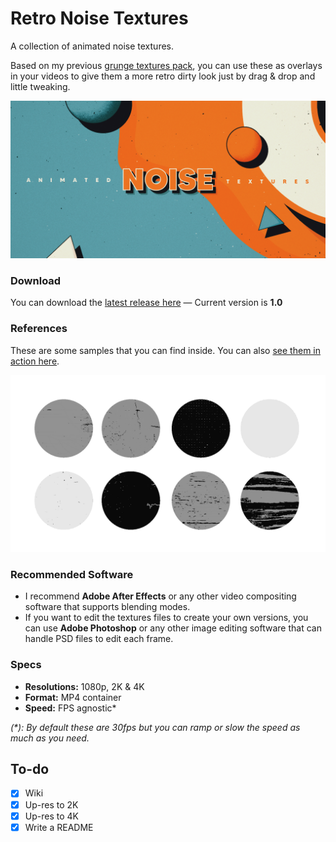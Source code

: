 # Retro Noise Textures
A collection of animated noise textures.

Based on my previous [grunge textures pack](https://github.com/darriagada/Decay-Textures), you can use these as overlays in your videos to give them a more retro dirty look just by drag & drop and little tweaking.

![Hero Logo](https://github.com/darriagada/Retro-Noise/blob/master/_assets/git_hero.png)

### Download
You can download the [latest release here](https://github.com/darriagada/Retro-Noise/releases/latest) — Current version is **1.0**

### References
These are some samples that you can find inside. You can also [see them in action here](https://vimeo.com/462230867).

![Sampler](https://github.com/darriagada/Retro-Noise/blob/master/_assets/sampler_mono.gif)

### Recommended Software
* I recommend **Adobe After Effects** or any other video compositing software that supports blending modes.
* If you want to edit the textures files to create your own versions, you can use **Adobe Photoshop** or any other image editing software that can handle PSD files to edit each frame.

### Specs
- **Resolutions:** 1080p, 2K & 4K
- **Format:** MP4 container
- **Speed:** FPS agnostic*

_(*): By default these are 30fps but you can ramp or slow the speed as much as you need._


## To-do
- [x] Wiki
- [x] Up-res to 2K
- [x] Up-res to 4K
- [x] Write a README
